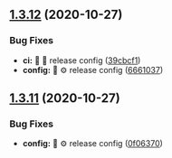 ## [1.3.12](https://github.com/bubkoo/html-to-image/compare/v1.3.11...v1.3.12) (2020-10-27)


### Bug Fixes

* **ci:** 🐛 👷 release config ([39cbcf1](https://github.com/bubkoo/html-to-image/commit/39cbcf125ef41884d589ff005259d79439c9ed90))
* **config:** 🐛 ⚙️ release config ([6661037](https://github.com/bubkoo/html-to-image/commit/666103740f631320795c00a560163d72b0bd18f0))

## [1.3.11](https://github.com/bubkoo/html-to-image/compare/v1.3.10...v1.3.11) (2020-10-27)


### Bug Fixes

* **config:** 🐛 ⚙️ release config ([0f06370](https://github.com/bubkoo/html-to-image/commit/0f06370066334db7bed102641e6860cd6cd38056))
